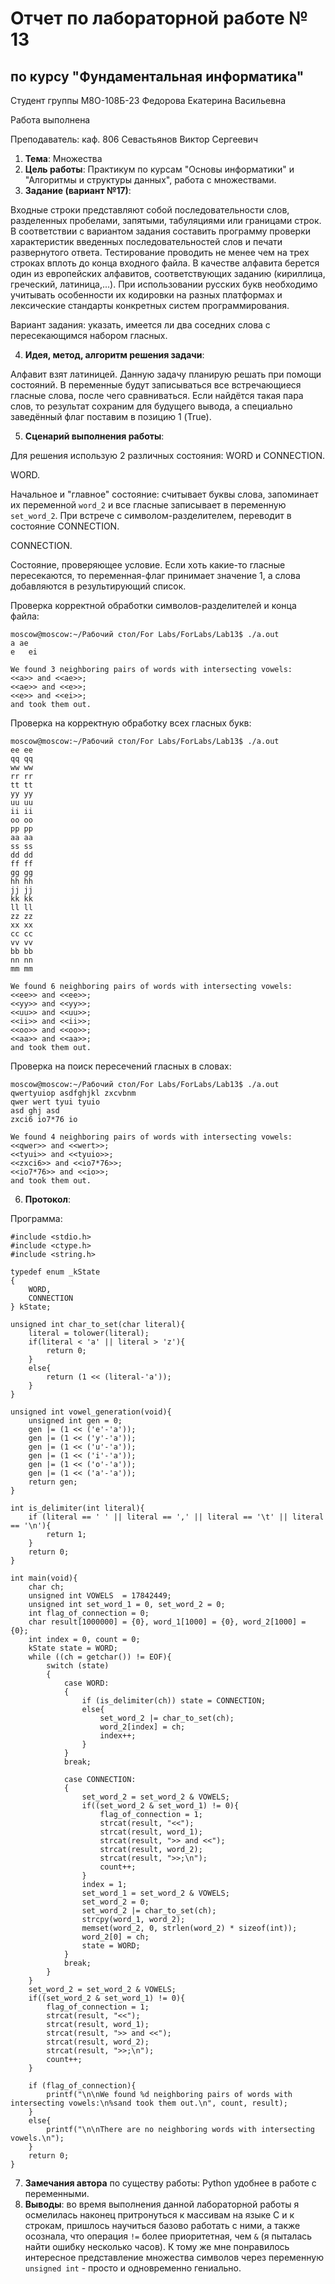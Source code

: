 # Отчет по лабораторной работе № 13
## по курсу "Фундаментальная информатика"

Студент группы М8О-108Б-23 Федорова Екатерина Васильевна

Работа выполнена 

Преподаватель: каф. 806 Севастьянов Виктор Сергеевич

1. **Тема**: Множества
2. **Цель работы**: Практикум по курсам "Основы информатики" и "Алгоритмы и структуры данных", работа с множествами.
3. **Задание (вариант №17)**:

Входные строки представляют собой последовательности слов, разделенных пробелами, 
запятыми, табуляциями или границами строк. В соответствии с вариантом задания составить программу 
проверки характеристик введенных последовательностей слов и печати развернутого ответа. Тестирование 
проводить не менее чем на трех строках вплоть до конца входного файла. В качестве алфавита берется один 
из европейских алфавитов, соответствующих заданию (кириллица, греческий, латиница,...). При использовании 
русских букв необходимо учитывать особенности их кодировки на разных платформах и лексические стандарты конкретных 
систем программирования.

Вариант задания: указать, имеется ли два соседних слова с пересекающимся набором гласных.

4. **Идея, метод, алгоритм решения задачи**:

Алфавит взят латиницей. Данную задачу планирую решать при помощи состояний. В переменные будут записываться все встречающиеся гласные 
слова, после чего сравниваться. Если найдётся такая пара слов, то результат сохраним для будущего вывода, 
а специально заведённый флаг поставим в позицию 1 (True).

5. **Сценарий выполнения работы**: 

Для решения использую 2 различных состояния: WORD и CONNECTION.

WORD.

Начальное и "главное" состояние: считывает буквы слова, запоминает их  переменной `word_2` и все гласные 
записывает в переменную `set_word_2`. При встрече с символом-разделителем, переводит в состояние CONNECTION.

CONNECTION.

Состояние, проверяющее условие. Если хоть какие-то гласные пересекаются, то переменная-флаг принимает значение 1, 
а слова добавляются в результирующий список.

Проверка корректной обработки символов-разделителей и конца файла:
```
moscow@moscow:~/Рабочий стол/For Labs/ForLabs/Lab13$ ./a.out
a ae
e	ei

We found 3 neighboring pairs of words with intersecting vowels:
<<a>> and <<ae>>;
<<ae>> and <<e>>;
<<e>> and <<ei>>;
and took them out.
```
Проверка на корректную обработку всех гласных букв:
```
moscow@moscow:~/Рабочий стол/For Labs/ForLabs/Lab13$ ./a.out
ee ee
qq qq
ww ww
rr rr
tt tt
yy yy
uu uu
ii ii
oo oo
pp pp
aa aa
ss ss
dd dd
ff ff
gg gg
hh hh
jj jj
kk kk
ll ll
zz zz
xx xx
cc cc
vv vv
bb bb
nn nn
mm mm

We found 6 neighboring pairs of words with intersecting vowels:
<<ee>> and <<ee>>;
<<yy>> and <<yy>>;
<<uu>> and <<uu>>;
<<ii>> and <<ii>>;
<<oo>> and <<oo>>;
<<aa>> and <<aa>>;
and took them out.
```

Проверка на поиск пересечений гласных в словах:
```
moscow@moscow:~/Рабочий стол/For Labs/ForLabs/Lab13$ ./a.out
qwertyuiop asdfghjkl zxcvbnm
qwer wert tyui tyuio
asd ghj asd
zxci6 io7*76 io

We found 4 neighboring pairs of words with intersecting vowels:
<<qwer>> and <<wert>>;
<<tyui>> and <<tyuio>>;
<<zxci6>> and <<io7*76>>;
<<io7*76>> and <<io>>;
and took them out.
```

6. **Протокол**:

Программа:
```
#include <stdio.h>
#include <ctype.h>
#include <string.h>

typedef enum _kState
{
	WORD,
	CONNECTION
} kState;

unsigned int char_to_set(char literal){
    literal = tolower(literal);
    if(literal < 'a' || literal > 'z'){
        return 0;
    }
    else{
        return (1 << (literal-'a'));
    }
}

unsigned int vowel_generation(void){
    unsigned int gen = 0;
    gen |= (1 << ('e'-'a'));
    gen |= (1 << ('y'-'a'));
    gen |= (1 << ('u'-'a'));
    gen |= (1 << ('i'-'a'));
    gen |= (1 << ('o'-'a'));
    gen |= (1 << ('a'-'a'));
    return gen;
}

int is_delimiter(int literal){
    if (literal == ' ' || literal == ',' || literal == '\t' || literal == '\n'){
        return 1;
    }
    return 0;
}

int main(void){
	char ch;
	unsigned int VOWELS  = 17842449;
	unsigned int set_word_1 = 0, set_word_2 = 0;
	int flag_of_connection = 0;
	char result[1000000] = {0}, word_1[1000] = {0}, word_2[1000] = {0};
	int index = 0, count = 0;
	kState state = WORD;
	while ((ch = getchar()) != EOF){
		switch (state)
		{
			case WORD:
			{
			    if (is_delimiter(ch)) state = CONNECTION;
			    else{
			        set_word_2 |= char_to_set(ch);
			        word_2[index] = ch;
			        index++;
			    }
			}
			break;
			
			case CONNECTION:
			{
			    set_word_2 = set_word_2 & VOWELS;
			    if((set_word_2 & set_word_1) != 0){
			        flag_of_connection = 1;
			        strcat(result, "<<");
			        strcat(result, word_1);
			        strcat(result, ">> and <<");
			        strcat(result, word_2);
			        strcat(result, ">>;\n");
			        count++;
			    }
			    index = 1;
			    set_word_1 = set_word_2 & VOWELS;
			    set_word_2 = 0;
			    set_word_2 |= char_to_set(ch);
			    strcpy(word_1, word_2);
			    memset(word_2, 0, strlen(word_2) * sizeof(int));
			    word_2[0] = ch;
			    state = WORD;
			}
			break;
		}
	}
	set_word_2 = set_word_2 & VOWELS;
	if((set_word_2 & set_word_1) != 0){
		flag_of_connection = 1;
		strcat(result, "<<");
		strcat(result, word_1);
		strcat(result, ">> and <<");
		strcat(result, word_2);
		strcat(result, ">>;\n");
		count++;
	}
	
	if (flag_of_connection){
	    printf("\n\nWe found %d neighboring pairs of words with intersecting vowels:\n%sand took them out.\n", count, result);
	}
	else{
	    printf("\n\nThere are no neighboring words with intersecting vowels.\n");
	}
    return 0;
}
```

7. **Замечания автора** по существу работы: Python удобнее в работе с переменными.
8. **Выводы**: во время выполнения данной лабораторной работы я осмелилась наконец притронуться к массивам на языке С и к строкам,
пришлось научиться базово работать с ними, а также осознала, что операция `!=` более приоритетная, чем `&` (я пыталась найти ошибку несколько часов).
К тому же мне понравилось интересное представление множества символов через переменную `unsigned int` - просто и одновременно гениально.
